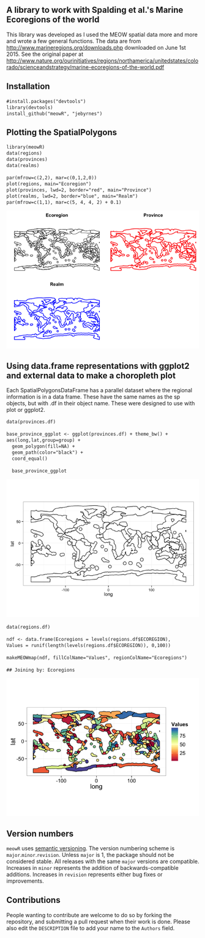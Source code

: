 A library to work with Spalding et al.'s Marine Ecoregions of the world
-----------------------------------------------------------------------

This library was developed as I used the MEOW spatial data more and more
and wrote a few general functions. The data are from
<http://www.marineregions.org/downloads.php> downloaded on June 1st
2015. See the original paper at
<http://www.nature.org/ourinitiatives/regions/northamerica/unitedstates/colorado/scienceandstrategy/marine-ecoregions-of-the-world.pdf>

Installation
------------

    #install.packages("devtools")
    library(devtools)
    install_github("meowR", "jebyrnes")

Plotting the SpatialPolygons
----------------------------

    library(meowR)
    data(regions)
    data(provinces)
    data(realms)

    par(mfrow=c(2,2), mar=c(0,1,2,0))
    plot(regions, main="Ecoregion")
    plot(provinces, lwd=2, border="red", main="Province")
    plot(realms, lwd=2, border="blue", main="Realm")
    par(mfrow=c(1,1), mar=c(5, 4, 4, 2) + 0.1)

![](README_files/figure-markdown_strict/unnamed-chunk-3-1.png)

Using data.frame representations with ggplot2 and external data to make a choropleth plot
-----------------------------------------------------------------------------------------

Each SpatialPolygonsDataFrame has a parallel dataset where the regional
information is in a data frame. These have the same names as the sp
objects, but with .df in their object name. These were designed to use
with plot or ggplot2.

    data(provinces.df) 
     
    base_province_ggplot <- ggplot(provinces.df) + theme_bw() +
    aes(long,lat,group=group) + 
      geom_polygon(fill=NA) +
      geom_path(color="black") +
      coord_equal() 
      
      base_province_ggplot

![](README_files/figure-markdown_strict/unnamed-chunk-4-1.png)

    data(regions.df)

    ndf <- data.frame(Ecoregions = levels(regions.df$ECOREGION), 
    Values = runif(length(levels(regions.df$ECOREGION)), 0,100))

    makeMEOWmap(ndf, fillColName="Values", regionColName="Ecoregions")

    ## Joining by: Ecoregions

![](README_files/figure-markdown_strict/unnamed-chunk-5-1.png)

Version numbers
---------------

`meowR` uses [semantic versioning](http://semver.org/). The version
numbering scheme is `major`.`minor`.`revision`. Unless `major` is 1, the
package should not be considered stable. All releases with the same
`major` versions are compatible. Increases in `minor` represents the
addition of backwards-compatible additions. Increases in `revision`
represents either bug fixes or improvements.

Contributions
-------------

People wanting to contribute are welcome to do so by forking the
repository, and submitting a pull request when their work is done.
Please also edit the `DESCRIPTION` file to add your name to the
`Authors` field.
